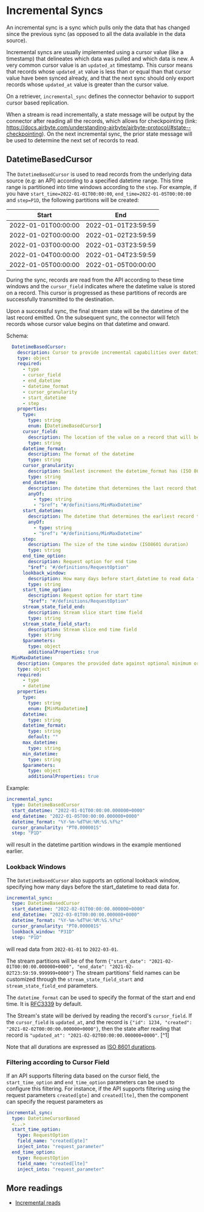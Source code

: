 # Incremental Syncs

An incremental sync is a sync which pulls only the data that has changed since the previous sync (as opposed to all the data available in the data source).

Incremental syncs are usually implemented using a cursor value (like a timestamp) that delineates which data was pulled and which data is new. A very common cursor value is an `updated_at` timestamp. This cursor means that records whose `updated_at` value is less than or equal than that cursor value have been synced already, and that the next sync should only export records whose `updated_at` value is greater than the cursor value.

On a retriever, `incremental_sync` defines the connector behavior to support cursor based replication.

When a stream is read incrementally, a state message will be output by the connector after reading all the records, which allows for checkpointing (link: https://docs.airbyte.com/understanding-airbyte/airbyte-protocol/#state--checkpointing). On the next incremental sync, the prior state message will be used to determine the next set of records to read.

## DatetimeBasedCursor

The `DatetimeBasedCursor` is used to read records from the underlying data source (e.g: an API)  according to a specified datetime range. This time range is partitioned into time windows according to the `step`. For example, if you have `start_time=2022-01-01T00:00:00`, `end_time=2022-01-05T00:00:00` and `step=P1D`, the following partitions will be created:

| Start               | End                 |
|---------------------|---------------------|
| 2022-01-01T00:00:00 | 2022-01-01T23:59:59 |
| 2022-01-02T00:00:00 | 2022-01-02T23:59:59 |
| 2022-01-03T00:00:00 | 2022-01-03T23:59:59 |
| 2022-01-04T00:00:00 | 2022-01-04T23:59:59 |
| 2022-01-05T00:00:00 | 2022-01-05T00:00:00 |

During the sync, records are read from the API according to these time windows and the `cursor_field` indicates where the datetime value is stored on a record. This cursor is progressed as these partitions of records are successfully transmitted to the destination.

Upon a successful sync, the final stream state will be the datetime of the last record emitted. On the subsequent sync, the connector will fetch records whose cursor value begins on that datetime and onward.

Schema:

```yaml
  DatetimeBasedCursor:
    description: Cursor to provide incremental capabilities over datetime
    type: object
    required:
      - type
      - cursor_field
      - end_datetime
      - datetime_format
      - cursor_granularity
      - start_datetime
      - step
    properties:
      type:
        type: string
        enum: [DatetimeBasedCursor]
      cursor_field:
        description: The location of the value on a record that will be used as a bookmark during sync
        type: string
      datetime_format:
        description: The format of the datetime
        type: string
      cursor_granularity:
        description: Smallest increment the datetime_format has (ISO 8601 duration) that is used to ensure the start of a slice does not overlap with the end of the previous one
        type: string
      end_datetime:
        description: The datetime that determines the last record that should be synced
        anyOf:
          - type: string
          - "$ref": "#/definitions/MinMaxDatetime"
      start_datetime:
        description: The datetime that determines the earliest record that should be synced
        anyOf:
          - type: string
          - "$ref": "#/definitions/MinMaxDatetime"
      step:
        description: The size of the time window (ISO8601 duration)
        type: string
      end_time_option:
        description: Request option for end time
        "$ref": "#/definitions/RequestOption"
      lookback_window:
        description: How many days before start_datetime to read data for (ISO8601 duration)
        type: string
      start_time_option:
        description: Request option for start time
        "$ref": "#/definitions/RequestOption"
      stream_state_field_end:
        description: Stream slice start time field
        type: string
      stream_state_field_start:
        description: Stream slice end time field
        type: string
      $parameters:
        type: object
        additionalProperties: true
  MinMaxDatetime:
    description: Compares the provided date against optional minimum or maximum times. The max_datetime serves as the ceiling and will be returned when datetime exceeds it. The min_datetime serves as the floor
    type: object
    required:
      - type
      - datetime
    properties:
      type:
        type: string
        enum: [MinMaxDatetime]
      datetime:
        type: string
      datetime_format:
        type: string
        default: ""
      max_datetime:
        type: string
      min_datetime:
        type: string
      $parameters:
        type: object
        additionalProperties: true
```

Example:

```yaml
incremental_sync:
  type: DatetimeBasedCursor
  start_datetime: "2022-01-01T00:00:00.000000+0000"
  end_datetime: "2022-01-05T00:00:00.000000+0000"
  datetime_format: "%Y-%m-%dT%H:%M:%S.%f%z"
  cursor_granularity: "PT0.000001S"
  step: "P1D"
```

will result in the datetime partition windows in the example mentioned earlier.

### Lookback Windows

The `DatetimeBasedCursor` also supports an optional lookback window, specifying how many days before the start_datetime to read data for.

```yaml
incremental_sync:
  type: DatetimeBasedCursor
  start_datetime: "2022-02-01T00:00:00.000000+0000"
  end_datetime: "2022-03-01T00:00:00.000000+0000"
  datetime_format: "%Y-%m-%dT%H:%M:%S.%f%z"
  cursor_granularity: "PT0.000001S"
  lookback_window: "P31D"
  step: "P1D"
```

will read data from `2022-01-01` to `2022-03-01`.

The stream partitions will be of the form `{"start_date": "2021-02-01T00:00:00.000000+0000", "end_date": "2021-02-02T23:59:59.999999+0000"}`
The stream partitions' field names can be customized through the `stream_state_field_start` and `stream_state_field_end` parameters.

The `datetime_format` can be used to specify the format of the start and end time. It is [RFC3339](https://datatracker.ietf.org/doc/html/rfc3339#section-5.6) by default.

The Stream's state will be derived by reading the record's `cursor_field`.
If the `cursor_field` is `updated_at`, and the record is `{"id": 1234, "created": "2021-02-02T00:00:00.000000+0000"}`, then the state after reading that record is `"updated_at": "2021-02-02T00:00:00.000000+0000"`. [^1]

Note that all durations are expressed as [ISO 8601 durations](https://en.wikipedia.org/wiki/ISO_8601#Durations).

### Filtering according to Cursor Field

If an API supports filtering data based on the cursor field, the `start_time_option` and `end_time_option` parameters can be used to configure this filtering.
For instance, if the API supports filtering using the request parameters `created[gte]` and `created[lte]`, then the component can specify the request parameters as

```yaml
incremental_sync:
  type: DatetimeCursorBased
  <...>
  start_time_option:
    type: RequestOption
    field_name: "created[gte]"
    inject_into: "request_parameter"
  end_time_option:
    type: RequestOption
    field_name: "created[lte]"
    inject_into: "request_parameter"
```

## More readings

- [Incremental reads](../../cdk-python/incremental-stream.md)
